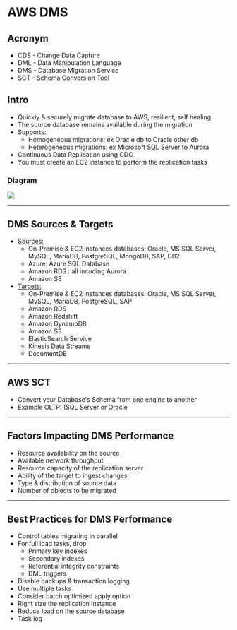 # AWS DMS

## Acronym
* CDS - Change Data Capture
* DML - Data Manipulation Language
* DMS - Database Migration Service
* SCT - Schema Conversion Tool

## Intro
* Quickly & securely migrate database to AWS, resilient, self healing
* The source database remains available during the migration
* Supports:
  * Homogeneous migrations: ex Oracle db to Oracle other db
  * Heterogeneous migrations: ex Microsoft SQL Server to Aurora
* Continuous Data Replication using CDC
* You must create an EC2 instance to perform the replication tasks

### Diagram
[<img src="https://i.imgur.com/Y99AvGl.png">](https://i.imgur.com/Y99AvGl.png)

---

## DMS Sources & Targets
* <ins>Sources:</ins>
  * On-Premise & EC2 instances databases: Oracle, MS SQL Server, MySQL, MariaDB, PostgreSQL, MongoDB, SAP, DB2
  * Azure: Azure SQL Database 
  * Amazon RDS : all incuding Aurora
  * Amazon S3
* <ins>Targets:</ins>
  * On-Premise & EC2 instances databases: Oracle, MS SQL Server, MySQL, MariaDB, PostgreSQL, SAP
  * Amazon RDS
  * Amazon Redshift
  * Amazon DynamoDB
  * Amazon S3
  * ElasticSearch Service
  * Kinesis Data Streams
  * DocumentDB
  
---

## AWS SCT
* Convert your Database's Schema from one engine to another
* Example OLTP: (SQL Server or Oracle

---

## Factors Impacting DMS Performance
* Resource availability on the source
* Available network throughput
* Resource capacity of the replication server
* Ability of the target to ingest changes
* Type & distribution of source data
* Number of objects to be migrated

---

## Best Practices for DMS Performance
* Control tables migrating in parallel
* For full load tasks, drop:
  * Primary key indexes
  * Secondary indexes
  * Referential integrity constraints
  * DML triggers
* Disable backups & transaction logging
* Use multiple tasks
* Consider batch optimized apply option
* Right size the replication instance
* Reduce load on the source database
* Task log
